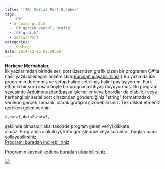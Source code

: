 ```yaml
---
title: '[TR] Serial Port Grapher'
tags:
  - 'C#'
  - Arduino grafik
  - 'C# gerçek zamanlı grafik'
  - 'C# grafik'
  - Serial Port
categories:
  -  Coding
date: 2014-12-23 02:59:00
---
```


**Herkese Merhabalar,**\
İlk yazılarımdan birinde seri port üzerinden grafik çizen bir programın C#'ta
nasıl yazılabileceğini
anlatmıştım([Buradan ulaşabilirsiniz](https://mozanunal.com/2014/05/c-gercek-zamanl-grafik-cizme-program/).)
Bu yazımda ise programın derlenmiş ve setup haline getirilmiş halini
paylaşıyorum. Fark ettim ki bir sürü insan böyle bir programa ihtiyaç
duyuyormuş. Bu program sayesinde Arduinonuzdan(başka işlemciler veya boardlar da
olabilir.) veya herhangi bir serial port cihazından gönderdiğiniz "string"
formattındaki verilerin gerçek zamanlı  olarak grafiğini çizdirebilirsiniz. Tek
dikkat etmeniz gereken gelen verinin

```
$,data1,data2,data3,
```

şeklinde olmasıdır aksi takdirde program gelen veriyi dikkate almaz. Programla
alakalı iyi, kötü görüşlerinizi veya sorunları, bugları bana yollayabilirsiniz.\
[Programı buradan indirebiliriniz](https://drive.google.com/file/d/0B5j__Lyt9ozbU3JELTV3MWpqWFk/view?usp=sharing)

[Programın kaynak koduna buradan ulaşabilirsiniz.](https://github.com/mozanunal/serialPortGrapher)

![](Ekran%2BAl%C4%B1nt%C4%B1s%C4%B12.png)
